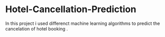 # Hotel-Cancellation-Prediction
In this project i used differenct machine learning algorithms to predict the cancelation of hotel booking .
